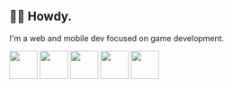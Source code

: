## 👋🏽 Howdy.
I'm a web and mobile dev focused on game development.

[<img src="https://upload.wikimedia.org/wikipedia/commons/4/4c/Typescript_logo_2020.svg" width="50px" />][typescript] [<img src="https://upload.wikimedia.org/wikipedia/commons/9/99/Unofficial_JavaScript_logo_2.svg" height="50px" width="50px" />][javascript] [<img src="https://upload.wikimedia.org/wikipedia/commons/thumb/8/88/At_sign.svg/1024px-At_sign.svg.png" width="50px" />][txr] [<img src="https://48pedia.org/images/8/8e/Lua-logo.svg" height="50px" width="50px" />][lua] [<img src="https://raw.githubusercontent.com/edubart/nelua-lang/master/docs/assets/img/nelua-logo.svg" height="50px" width="50px" />][nelua]

[civet]: https://civet.dev
[typescript]: https://typescriptlang.org
[javascript]: https://developer.mozilla.org/en-US/docs/Web/JavaScript
[fennel]: https://fennel-lang.org
[lua]: https://www.lua.org
[nelua]: https://nelua.io
[raku]: https://raku.org
[nim]: https://nim-lang.org
[haxe]: https://haxe.org
[wax]: https://github.com/LingDong-/wax
[php]: https://php.net
[swift]: https://swift.org
[c]: https://en.cppreference.com/w/c
[zig]: https://ziglang.org
[odin]: https://odin-lang.org
[cpp]: https://en.cppreference.com
[janet]: https://www.janet-lang.org/
[txr]: http://nongnu.org/txr
[webassembly]: https://webassembly.org/
[assemblyscript]: https://www.assemblyscript.org/
[rust]: https://rust-lang.org
[elisp]: https://www.gnu.org/software/emacs/manual/html_node/elisp/
[kotlin]: https://kotlinlang.org/
[clojure]: https://clojure.org/
[clojurescript]: https://clojurescript.org/
[godot]: https://godotengine.org
[construct]: https://construct.net
[python]: https://www.python.org/
[ruby]: https://www.ruby-lang.org/en/
[lisp]: https://common-lisp.net/
[red]: http://red-lang.org
[racket]: https://racket-lang.org
[julia]: https://julialang.org
[go]: https://go.dev


